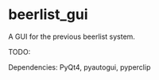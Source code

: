 # beerlist_gui
A GUI for the previous beerlist system.

TODO:


Dependencies: PyQt4, pyautogui, pyperclip
